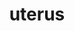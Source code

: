 ---
title: "uterus"
alias: 
type: summary
subject: biology
tags:
 - biology
 - endocrine_system
 - info
created: 2023.01.11 09:23
created_by: Ádám
---